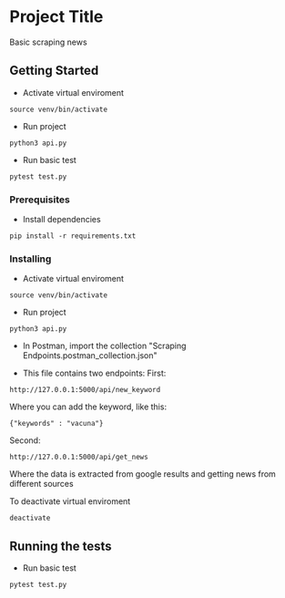 # Project Title
Basic scraping news

## Getting Started

- Activate virtual enviroment
```
source venv/bin/activate
```
- Run project
```
python3 api.py
```

- Run basic test
```
pytest test.py
```

### Prerequisites

- Install dependencies 
```
pip install -r requirements.txt
```

### Installing
- Activate virtual enviroment
```
source venv/bin/activate
```
- Run project
```
python3 api.py
```

- In Postman, import the collection "Scraping Endpoints.postman_collection.json"

- This file contains two endpoints:
First:
```
http://127.0.0.1:5000/api/new_keyword
```
Where you can add the keyword, like this:
```
{"keywords" : "vacuna"}
```

Second: 
```
http://127.0.0.1:5000/api/get_news
```
Where the data is extracted from google results and getting news from different sources

To deactivate virtual enviroment
```
deactivate
```

## Running the tests

- Run basic test
```
pytest test.py
```